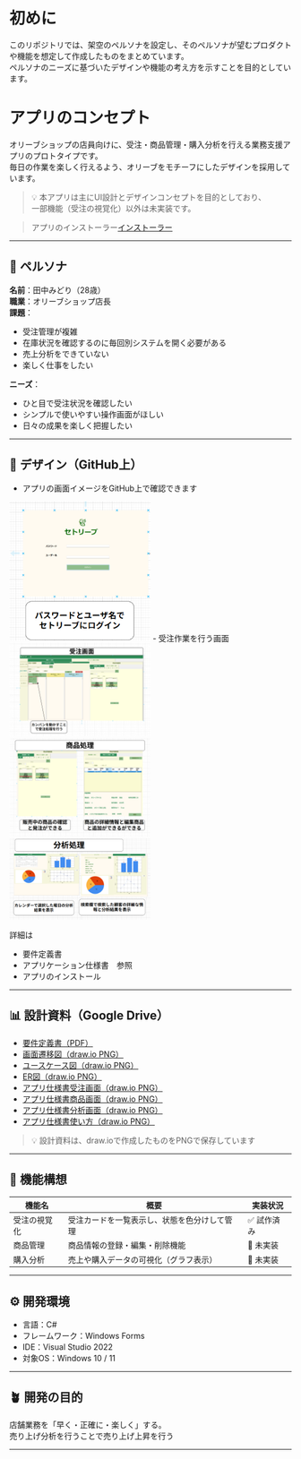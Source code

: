 # 初めに
このリポジトリでは、架空のペルソナを設定し、そのペルソナが望むプロダクトや機能を想定して作成したものをまとめています。  
ペルソナのニーズに基づいたデザインや機能の考え方を示すことを目的としています。
# アプリのコンセプト 

オリーブショップの店員向けに、受注・商品管理・購入分析を行える業務支援アプリのプロトタイプです。  
毎日の作業を楽しく行えるよう、オリーブをモチーフにしたデザインを採用しています。

> 💡 本アプリは主にUI設計とデザインコンセプトを目的としており、  
> 一部機能（受注の視覚化）以外は未実装です。

>アプリのインストーラー[インストーラー](setolive-ui-design/setolive-ui-design/インストールファイル.zip)

---

## 👤 ペルソナ
**名前**：田中みどり（28歳）  
**職業**：オリーブショップ店長  
**課題**：
- 受注管理が複雑
- 在庫状況を確認するのに毎回別システムを開く必要がある  
- 売上分析をできていない
- 楽しく仕事をしたい

**ニーズ**：
- ひと目で受注状況を確認したい  
- シンプルで使いやすい操作画面がほしい  
- 日々の成果を楽しく把握したい  

---

## 🌿 デザイン（GitHub上）
- アプリの画面イメージをGitHub上で確認できます
<img src="setolive-ui-design/setolive-ui-design/images/スクリーンショット 2025-10-26 123410.png" alt="ログイン画面" width="50%">
- 受注作業を行う画面
<img src="setolive-ui-design/setolive-ui-design/images/スクリーンショット%202025-10-26%20123151.png" alt="ダッシュボード画面" width="50%">
<img src="setolive-ui-design/setolive-ui-design/images/スクリーンショット 2025-10-26 123159.png" alt="商品詳細画面" width="50%">
<img src="setolive-ui-design/setolive-ui-design/images/スクリーンショット 2025-10-26 123300.png" alt="分析画面" width="50%">


詳細は
- 要件定義書
- アプリケーション仕様書　参照
- アプリのインストール
---

## 📊 設計資料（Google Drive）
- [要件定義書（PDF）](setolive-ui-design/setolive-ui-design/要件定義修正.md)  
- [画面遷移図（draw.io PNG）](setolive-ui-design/setolive-ui-design/images/画面遷移図ファイル%20(2).drawio.png)  
- [ユースケース図（draw.io PNG）](setolive-ui-design/setolive-ui-design/images/ユースケース図ファイル.drawio.png)  
- [ER図（draw.io PNG）](setolive-ui-design/setolive-ui-design/images/ER図ファイル.drawio.png)
- [アプリ仕様書受注画面（draw.io PNG）](setolive-ui-design/setolive-ui-design/images/アプリ仕様書受注画面(3)-ページ1.drawio.png)
- [アプリ仕様書商品画面（draw.io PNG）](setolive-ui-design/setolive-ui-design/images/アプリ仕様書syou-ページ4.drawio.png)
- [アプリ仕様書分析画面（draw.io PNG）](setolive-ui-design/setolive-ui-design/images/アプリ仕様書分析(3)-ページ5.drawio.png)
- [アプリ仕様書使い方（draw.io PNG）](setolive-ui-design/setolive-ui-design/images/アプリ仕様書使い方-ページ6.drawio.png)
> 💡 設計資料は、draw.ioで作成したものをPNGで保存しています

---

## 🧩 機能構想

| 機能名 | 概要 | 実装状況 |
|--------|------|-----------|
| 受注の視覚化 | 受注カードを一覧表示し、状態を色分けして管理 | ✅ 試作済み |
| 商品管理 | 商品情報の登録・編集・削除機能 | 🔸 未実装 |
| 購入分析 | 売上や購入データの可視化（グラフ表示） | 🔸 未実装 |

---

## ⚙️ 開発環境
- 言語：C#  
- フレームワーク：Windows Forms  
- IDE：Visual Studio 2022  
- 対象OS：Windows 10 / 11  

---

## 🪴 開発の目的
店舗業務を「早く・正確に・楽しく」する。  
売り上げ分析を行うことで売り上げ上昇を行う

---



